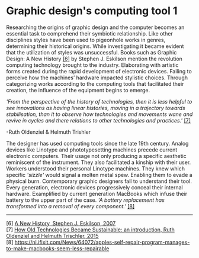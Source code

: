 # Graphic design's computing tool 1



Researching the origins of graphic design and the computer becomes an essential task to comprehend their symbiotic relationship. Like other disciplines styles have been used to pigeonhole works in genres, determining their historical origins. While investigating it became evident that the utilization of styles was unsuccessful. Books such as Graphic Design: A New History <a href="https://archive.org/details/graphicdesignnew00eski/page/n9/mode/2up" target=“_blank”>[6]</a> by Stephen J. Eskilson mention the revolution computing technology brought to the industry. Elaborating with artistic forms created during the rapid development of electronic devices. Failing to perceive how the machines’ hardware impacted stylistic choices. Through categorizing works according to the computing tools that facilitated their creation, the influence of the equipment begins to emerge.

*'From the perspective of the history of technologies, then it is less helpful to see innovations as having linear histories, moving in a trajectory towards stabilisation, than it to observe how technologies and movements wane and revive in cycles and there relations to other technologies and practices.'* <a href="https://www.berghahnbooks.com/downloads/intros/OldenzielCycling_intro.pdf" target=“_blank”>[7]</a>

-Ruth Oldenziel & Helmuth Trishler  

The designer has used computing tools since the late 19th century. Analog devices like Linotype and phototypesetting machines precede current electronic computers. Their usage not only producing a specific aesthetic reminiscent of the instrument. They also facilitated a kinship with their user. Workers understood their personal Linotype machines. They knew which specific *'sizzle'* would signal a molten metal spew. Enabling them to evade a physical burn. Contemporary graphic designers fail to understand their tool. Every generation, electronic devices progressively conceal their internal hardware. Examplified by current generation MacBooks which infuse their battery to the upper part of the case. *'A battery replacement has transformed into a removal of every component.'* <a href="https://nl.ifixit.com/News/64072/apples-self-repair-program-manages-to-make-macbooks-seem-less-repairable" target=“_blank”>[8]</a> 

___

[6] <a href="https://archive.org/details/graphicdesignnew00eski/page/n9/mode/2up" target=“_blank”> A New History, Stephen J. Eskilson, 2007</a> <br>
[7] <a href="https://www.berghahnbooks.com/downloads/intros/OldenzielCycling_intro.pdf" target=“_blank”> How Old Technologies Became Sustainable: an introduction, Ruth Oldenziel and Helmuth Trischler, 2015 </a> <br>
[8] https://nl.ifixit.com/News/64072/apples-self-repair-program-manages-to-make-macbooks-seem-less-repairable 
